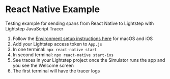 # React Native Example

Testing example for sending spans from React Native to Lightstep with Lightstep JavaScript Tracer

1. Follow the [Environment setup instructions here](https://reactnative.dev/docs/environment-setup) for macOS and iOS
2. Add your Lightstep access token to `App.js`
3. In one terminal: `npx react-native start`
4. In second terminal: `npx react-native start-ios`
5. See traces in your Lightstep project once the Simulator runs the app and you see the Welcome screen
6. The first terminal will have the tracer logs

